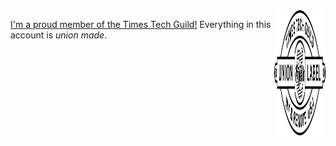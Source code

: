 <img align="right" height="200" width="82" valign="middle" src="./img/techguild-bug.png">

[I'm a proud member of the Times Tech Guild!](https://nytimesguild.org/tech) Everything in this account is *union made*.
